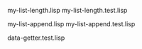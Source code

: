 my-list-length.lisp
my-list-length.test.lisp

my-list-append.lisp
my-list-append.test.lisp

data-getter.test.lisp
